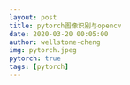 ```yaml
---
layout: post
title: pytorch图像识别与opencv
date: 2020-03-20 00:05:00
author: wellstone-cheng
img: pytorch.jpeg
pytorch: true
tags: [pytorch]
---
```

